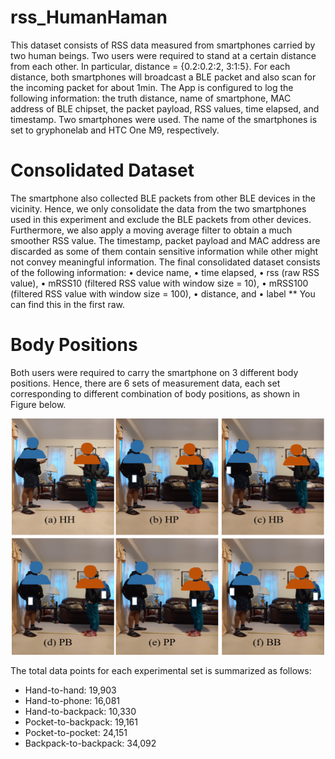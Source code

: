 # rss_HumanHaman
This dataset consists of RSS data measured from smartphones carried by two human beings. Two users were required to stand at a certain distance from each other. In particular, distance = {0.2:0.2:2, 3:1:5}. For each distance, both smartphones will broadcast a BLE packet and also scan for the incoming packet for about 1min. The App is configured to log the following information: the truth distance, name of smartphone, MAC address of BLE chipset, the packet payload, RSS values, time elapsed, and timestamp. Two smartphones were used. The name of the smartphones is set to gryphonelab and HTC One M9, respectively. 

# Consolidated Dataset
The smartphone also collected BLE packets from other BLE devices in the vicinity. Hence, we only consolidate the data from the two smartphones used in this experiment and exclude the BLE packets from other devices. Furthermore, we also apply a moving average filter to obtain a much smoother RSS value. The timestamp, packet payload and MAC address are discarded as some of them contain sensitive information while other might not convey meaningful information. The final consolidated dataset consists of the following information:
•	device name,
•	time elapsed,
•	rss (raw RSS value),
•	mRSS10 (filtered RSS value with window size = 10),
•	mRSS100 (filtered RSS value with window size = 100),
•	distance, and
•	label
** You can find this in the first raw.

# Body Positions
Both users were required to carry the smartphone on 3 different body positions.
Hence, there are 6 sets of measurement data, each set corresponding to different combination of body positions, as shown in Figure below.

<p align="center">
  <img alt="Smartphones carried by users on different body positions" 
       width="500" height="378"
       src="/Figure/bodyPosition.png" />
</p>

The total data points for each experimental set is summarized as follows:
<ul>
  <li>Hand-to-hand: 19,903</li>
  <li>Hand-to-phone: 16,081</li>
  <li>Hand-to-backpack: 10,330</li>
  <li>Pocket-to-backpack: 19,161</li>
  <li>Pocket-to-pocket: 24,151</li>
  <li>Backpack-to-backpack: 34,092</li>
</ul>


